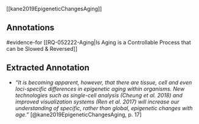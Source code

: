 [[kane2019EpigeneticChangesAging]]

## Annotations
#evidence-for [[RQ-052222-Aging|Is Aging is a Controllable Process that can be Slowed & Reversed]]


## Extracted Annotation
- *“It is becoming apparent, however, that there are tissue, cell and even loci-specific differences in epigenetic aging within organisms. New technologies such as single-cell analysis (Cheung et al. 2018) and improved visualization systems (Ren et al. 2017) will increase our understanding of specific, rather than global, epigenetic changes with age.”* [@kane2019EpigeneticChangesAging, p. 17] [](zotero://open-pdf/library/items/PGHACXSJ?page=17&annotation=R9R9UCS6)